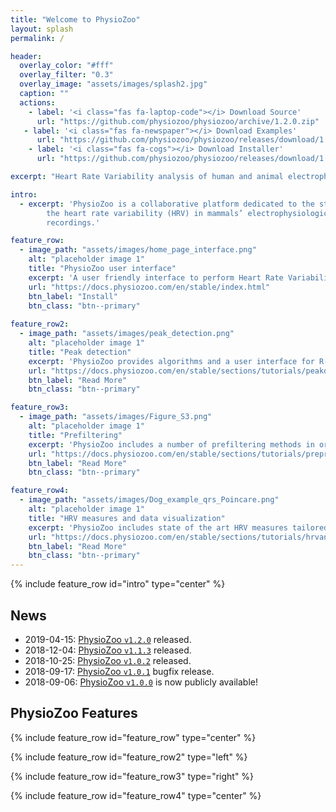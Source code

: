 ```yaml
---
title: "Welcome to PhysioZoo"
layout: splash
permalink: /

header:
  overlay_color: "#fff"
  overlay_filter: "0.3"
  overlay_image: "assets/images/splash2.jpg"
  caption: ""
  actions:
    - label: '<i class="fas fa-laptop-code"></i> Download Source'
      url: "https://github.com/physiozoo/physiozoo/archive/1.2.0.zip"
   - label: '<i class="fas fa-newspaper"></i> Download Examples'
      url: "https://github.com/physiozoo/physiozoo/releases/download/1.2.0/ExamplesTXT.rar"   
    - label: '<i class="fas fa-cogs"></i> Download Installer'
      url: "https://github.com/physiozoo/physiozoo/releases/download/1.2.0/PhysioZoo-1.2.0_Installer.exe"

excerpt: "Heart Rate Variability analysis of human and animal electrophysiological data"

intro: 
  - excerpt: 'PhysioZoo is a collaborative platform dedicated to the study of
        the heart rate variability (HRV) in mammals’ electrophysiological
        recordings.'

feature_row:
  - image_path: "assets/images/home_page_interface.png"
    alt: "placeholder image 1"
    title: "PhysioZoo user interface"
    excerpt: 'A user friendly interface to perform Heart Rate Variability analysis.'
    url: "https://docs.physiozoo.com/en/stable/index.html"
    btn_label: "Install"
    btn_class: "btn--primary"
    
feature_row2:
  - image_path: "assets/images/peak_detection.png"
    alt: "placeholder image 1"
    title: "Peak detection"
    excerpt: 'PhysioZoo provides algorithms and a user interface for R-peak detection of mammalian ECG data. In addition, it provides manual annotations tools (peak and data quality) to ensure the reliability of the analyzed data.'
    url: "https://docs.physiozoo.com/en/stable/sections/tutorials/peakdetection.html"
    btn_label: "Read More"
    btn_class: "btn--primary"

feature_row3:
  - image_path: "assets/images/Figure_S3.png"
    alt: "placeholder image 1"
    title: "Prefiltering"
    excerpt: 'PhysioZoo includes a number of prefiltering methods in order to remove sudden drop or increase in the beat to beat intervals due to transcient noise or ectopic beats.'
    url: "https://docs.physiozoo.com/en/stable/sections/tutorials/preprocessing.html"
    btn_label: "Read More"
    btn_class: "btn--primary"

feature_row4:
  - image_path: "assets/images/Dog_example_qrs_Poincare.png"
    alt: "placeholder image 1"
    title: "HRV measures and data visualization"
    excerpt: 'PhysioZoo includes state of the art HRV measures tailored to the type of mammal that is studied and data visualization features including Poincare plots, power spectrum, distribution of NN intervals and multi scale entropy plot.'
    url: "https://docs.physiozoo.com/en/stable/sections/tutorials/hrvanalysis.html"
    btn_label: "Read More"
    btn_class: "btn--primary"
---
```


{% include feature_row id="intro" type="center" %}

## News

* 2019-04-15: [PhysioZoo `v1.2.0`](https://github.com/physiozoo/physiozoo/releases/tag/1.2.0)
    released.
* 2018-12-04: [PhysioZoo `v1.1.3`](https://github.com/physiozoo/physiozoo/releases/tag/v1.1.3)
    released.
* 2018-10-25: [PhysioZoo `v1.0.2`](https://github.com/physiozoo/physiozoo/releases/tag/1.0.2)
    released.
* 2018-09-17: [PhysioZoo `v1.0.1`](https://github.com/physiozoo/physiozoo/releases/tag/v1.0.1)
    bugfix release.
* 2018-09-06: [PhysioZoo `v1.0.0`](https://github.com/physiozoo/physiozoo/releases/tag/v1.0.0)
    is now publicly available!

## PhysioZoo Features

{% include feature_row id="feature_row" type="center" %}

{% include feature_row id="feature_row2" type="left" %}

{% include feature_row id="feature_row3" type="right" %}

{% include feature_row id="feature_row4" type="center" %}
